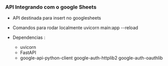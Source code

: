 ### API Integrando com o google Sheets

* API destinada para insert no googlesheets
* Comandos para rodar localmente
    uvicorn main:app --reload

* Dependencias :
    * uvicorn
    * FastAPI
    * google-api-python-client google-auth-httplib2 google-auth-oauthlib

 
